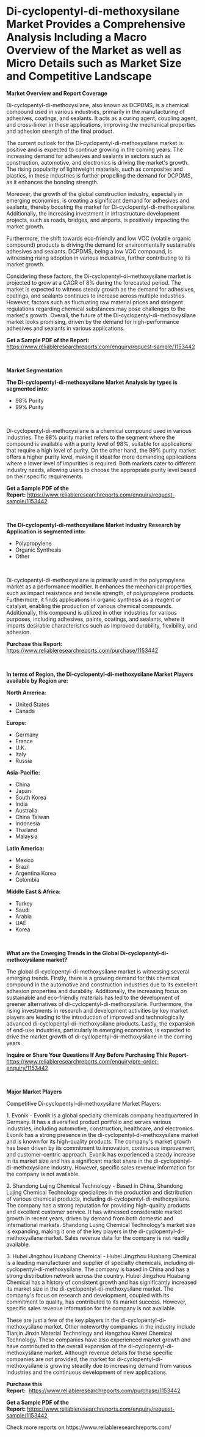 <p><h1>Di-cyclopentyl-di-methoxysilane Market Provides a Comprehensive Analysis Including a Macro Overview of the Market as well as Micro Details such as Market Size and Competitive Landscape</h1></p><p><strong>Market Overview and Report Coverage</strong></p>
<p><p>Di-cyclopentyl-di-methoxysilane, also known as DCPDMS, is a chemical compound used in various industries, primarily in the manufacturing of adhesives, coatings, and sealants. It acts as a curing agent, coupling agent, and cross-linker in these applications, improving the mechanical properties and adhesion strength of the final product.</p><p>The current outlook for the Di-cyclopentyl-di-methoxysilane market is positive and is expected to continue growing in the coming years. The increasing demand for adhesives and sealants in sectors such as construction, automotive, and electronics is driving the market's growth. The rising popularity of lightweight materials, such as composites and plastics, in these industries is further propelling the demand for DCPDMS, as it enhances the bonding strength.</p><p>Moreover, the growth of the global construction industry, especially in emerging economies, is creating a significant demand for adhesives and sealants, thereby boosting the market for Di-cyclopentyl-di-methoxysilane. Additionally, the increasing investment in infrastructure development projects, such as roads, bridges, and airports, is positively impacting the market growth.</p><p>Furthermore, the shift towards eco-friendly and low VOC (volatile organic compound) products is driving the demand for environmentally sustainable adhesives and sealants. DCPDMS, being a low VOC compound, is witnessing rising adoption in various industries, further contributing to its market growth.</p><p>Considering these factors, the Di-cyclopentyl-di-methoxysilane market is projected to grow at a CAGR of 8% during the forecasted period. The market is expected to witness steady growth as the demand for adhesives, coatings, and sealants continues to increase across multiple industries. However, factors such as fluctuating raw material prices and stringent regulations regarding chemical substances may pose challenges to the market's growth. Overall, the future of the Di-cyclopentyl-di-methoxysilane market looks promising, driven by the demand for high-performance adhesives and sealants in various applications.</p></p>
<p><strong>Get a Sample PDF of the Report:</strong> <a href="https://www.reliableresearchreports.com/enquiry/request-sample/1153442">https://www.reliableresearchreports.com/enquiry/request-sample/1153442</a></p>
<p>&nbsp;</p>
<p><strong>Market Segmentation</strong></p>
<p><strong>The Di-cyclopentyl-di-methoxysilane Market Analysis by types is segmented into:</strong></p>
<p><ul><li>98% Purity</li><li>99% Purity</li></ul></p>
<p>&nbsp;</p>
<p><p>Di-cyclopentyl-di-methoxysilane is a chemical compound used in various industries. The 98% purity market refers to the segment where the compound is available with a purity level of 98%, suitable for applications that require a high level of purity. On the other hand, the 99% purity market offers a higher purity level, making it ideal for more demanding applications where a lower level of impurities is required. Both markets cater to different industry needs, allowing users to choose the appropriate purity level based on their specific requirements.</p></p>
<p><strong>Get a Sample PDF of the Report:</strong>&nbsp;<a href="https://www.reliableresearchreports.com/enquiry/request-sample/1153442">https://www.reliableresearchreports.com/enquiry/request-sample/1153442</a></p>
<p>&nbsp;</p>
<p><strong>The Di-cyclopentyl-di-methoxysilane Market Industry Research by Application is segmented into:</strong></p>
<p><ul><li>Polypropylene</li><li>Organic Synthesis</li><li>Other</li></ul></p>
<p>&nbsp;</p>
<p><p>Di-cyclopentyl-di-methoxysilane is primarily used in the polypropylene market as a performance modifier. It enhances the mechanical properties, such as impact resistance and tensile strength, of polypropylene products. Furthermore, it finds applications in organic synthesis as a reagent or catalyst, enabling the production of various chemical compounds. Additionally, this compound is utilized in other industries for various purposes, including adhesives, paints, coatings, and sealants, where it imparts desirable characteristics such as improved durability, flexibility, and adhesion.</p></p>
<p><strong>Purchase this Report:</strong>&nbsp; <a href="https://www.reliableresearchreports.com/purchase/1153442">https://www.reliableresearchreports.com/purchase/1153442</a></p>
<p>&nbsp;</p>
<p><strong>In terms of Region, the Di-cyclopentyl-di-methoxysilane Market Players available by Region are:</strong></p>
<p>
    <p> <strong> North America: </strong>
        <ul>
            <li>United States</li>
            <li>Canada</li>
        </ul>
        </p> 
    <p> <strong> Europe: </strong>
        <ul>
            <li>Germany</li>
            <li>France</li>
            <li>U.K.</li>
            <li>Italy</li>
            <li>Russia</li>
        </ul>
        </p> 
    <p> <strong> Asia-Pacific: </strong>
        <ul>
            <li>China</li>
            <li>Japan</li>
            <li>South Korea</li>
            <li>India</li>
            <li>Australia</li>
            <li>China Taiwan</li>
            <li>Indonesia</li>
            <li>Thailand</li>
            <li>Malaysia</li>
        </ul>
        </p> 
    <p> <strong> Latin America: </strong>
        <ul>
            <li>Mexico</li>
            <li>Brazil</li>
            <li>Argentina Korea</li>
            <li>Colombia</li>
        </ul>
        </p> 
    <p> <strong> Middle East & Africa: </strong>
        <ul>
            <li>Turkey</li>
            <li>Saudi</li>
            <li>Arabia</li>
            <li>UAE</li>
            <li>Korea</li>
        </ul>
    </p>
    </p>
<p>&nbsp;</p>
<p><strong>What are the Emerging Trends in the Global Di-cyclopentyl-di-methoxysilane market?</strong></p>
<p><p>The global di-cyclopentyl-di-methoxysilane market is witnessing several emerging trends. Firstly, there is a growing demand for this chemical compound in the automotive and construction industries due to its excellent adhesion properties and durability. Additionally, the increasing focus on sustainable and eco-friendly materials has led to the development of greener alternatives of di-cyclopentyl-di-methoxysilane. Furthermore, the rising investments in research and development activities by key market players are leading to the introduction of improved and technologically advanced di-cyclopentyl-di-methoxysilane products. Lastly, the expansion of end-use industries, particularly in emerging economies, is expected to drive the market growth of di-cyclopentyl-di-methoxysilane in the coming years.</p></p>
<p><strong>Inquire or Share Your Questions If Any Before Purchasing This Report</strong>- <a href="https://www.reliableresearchreports.com/enquiry/pre-order-enquiry/1153442">https://www.reliableresearchreports.com/enquiry/pre-order-enquiry/1153442</a></p>
<p>&nbsp;</p>
<p><strong>Major Market Players</strong></p>
<p><p>Competitive Di-cyclopentyl-di-methoxysilane Market Players:</p><p>1. Evonik - Evonik is a global specialty chemicals company headquartered in Germany. It has a diversified product portfolio and serves various industries, including automotive, construction, healthcare, and electronics. Evonik has a strong presence in the di-cyclopentyl-di-methoxysilane market and is known for its high-quality products. The company's market growth has been driven by its commitment to innovation, continuous improvement, and customer-centric approach. Evonik has experienced a steady increase in its market size and has a significant market share in the di-cyclopentyl-di-methoxysilane industry. However, specific sales revenue information for the company is not available.</p><p>2. Shandong Lujing Chemical Technology - Based in China, Shandong Lujing Chemical Technology specializes in the production and distribution of various chemical products, including di-cyclopentyl-di-methoxysilane. The company has a strong reputation for providing high-quality products and excellent customer service. It has witnessed considerable market growth in recent years, driven by demand from both domestic and international markets. Shandong Lujing Chemical Technology's market size is expanding, making it one of the key players in the di-cyclopentyl-di-methoxysilane market. Sales revenue data for the company is not readily available.</p><p>3. Hubei Jingzhou Huabang Chemical - Hubei Jingzhou Huabang Chemical is a leading manufacturer and supplier of specialty chemicals, including di-cyclopentyl-di-methoxysilane. The company is based in China and has a strong distribution network across the country. Hubei Jingzhou Huabang Chemical has a history of consistent growth and has significantly increased its market size in the di-cyclopentyl-di-methoxysilane market. The company's focus on research and development, coupled with its commitment to quality, has contributed to its market success. However, specific sales revenue information for the company is not available.</p><p>These are just a few of the key players in the di-cyclopentyl-di-methoxysilane market. Other noteworthy companies in the industry include Tianjin Jinxin Material Technology and Hangzhou Kawei Chemical Technology. These companies have also experienced market growth and have contributed to the overall expansion of the di-cyclopentyl-di-methoxysilane market. Although revenue details for these specific companies are not provided, the market for di-cyclopentyl-di-methoxysilane is growing steadily due to increasing demand from various industries and the continuous development of new applications.</p></p>
<p><strong>Purchase this Report:</strong>&nbsp;&nbsp;<a href="https://www.reliableresearchreports.com/purchase/1153442">https://www.reliableresearchreports.com/purchase/1153442</a></p>
<p></p>
<p><strong>Get a Sample PDF of the Report:</strong>&nbsp;<a href="https://www.reliableresearchreports.com/enquiry/request-sample/1153442">https://www.reliableresearchreports.com/enquiry/request-sample/1153442</a></p>
<p>Check more reports on https://www.reliableresearchreports.com/</p>